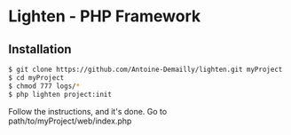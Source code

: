 Lighten - PHP Framework
=======================

Installation
------------

```sh
$ git clone https://github.com/Antoine-Demailly/lighten.git myProject
$ cd myProject
$ chmod 777 logs/*
$ php lighten project:init
```
Follow the instructions, and it's done. Go to path/to/myProject/web/index.php
